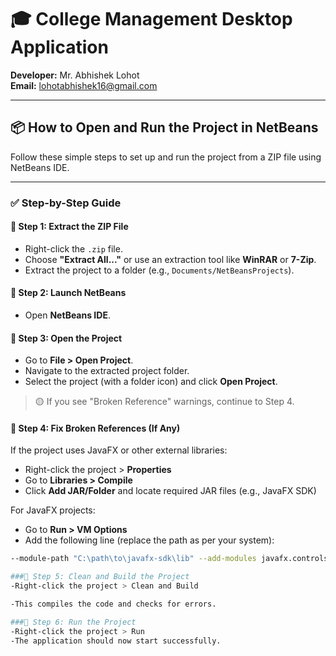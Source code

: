 # 🎓 College Management Desktop Application

**Developer:** Mr. Abhishek Lohot  
**Email:** lohotabhishek16@gmail.com

---

## 📦 How to Open and Run the Project in NetBeans

Follow these simple steps to set up and run the project from a ZIP file using NetBeans IDE.

---

### ✅ Step-by-Step Guide

#### 🔹 Step 1: Extract the ZIP File
- Right-click the `.zip` file.
- Choose **"Extract All..."** or use an extraction tool like **WinRAR** or **7-Zip**.
- Extract the project to a folder (e.g., `Documents/NetBeansProjects`).

#### 🔹 Step 2: Launch NetBeans
- Open **NetBeans IDE**.

#### 🔹 Step 3: Open the Project
- Go to **File > Open Project**.
- Navigate to the extracted project folder.
- Select the project (with a folder icon) and click **Open Project**.

> 🟡 If you see "Broken Reference" warnings, continue to Step 4.

#### 🔹 Step 4: Fix Broken References (If Any)
If the project uses JavaFX or other external libraries:

- Right-click the project > **Properties**
- Go to **Libraries > Compile**
- Click **Add JAR/Folder** and locate required JAR files (e.g., JavaFX SDK)

For JavaFX projects:
- Go to **Run > VM Options**
- Add the following line (replace the path as per your system):

```bash
--module-path "C:\path\to\javafx-sdk\lib" --add-modules javafx.controls,javafx.fxml

###🔹 Step 5: Clean and Build the Project
-Right-click the project > Clean and Build

-This compiles the code and checks for errors.

###🔹 Step 6: Run the Project
-Right-click the project > Run
-The application should now start successfully.
